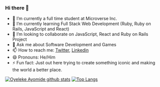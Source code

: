 ### Hi there 👋

- 🔭 I’m currently a full time student at Microverse Inc.
- 🌱 I’m currently learning Full Stack Web Development (Ruby, Ruby on Rails, JavaScript and React)
- 👯 I’m looking to collaborate on JavaScript, React and Ruby on Rails Project
- 💬 Ask me about Software Development and Games
- 📫 How to reach me: [Twitter](https://twitter.com/haywhizz), [Linkedin](https://www.linkedin.com/in/oyeleke-ayomide)
- 😄 Pronouns: He/Him
- ⚡ Fun fact: Just out here trying to create something iconic and making the world a better place.


[![Oyeleke Ayomide github stats](https://github-readme-stats.vercel.app/api?username=haywhizzz&show_icons=true&theme=radical)](https://github.com/haywhizzz/github-readme-stats)  [![Top Langs](https://github-readme-stats.vercel.app/api/top-langs/?username=haywhizzz&show_icons=true&theme=radical&layout=compact)](https://github.com/haywhizzz/github-readme-stats)
